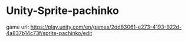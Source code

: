 # Unity-Sprite-pachinko
game url: https://play.unity.com/en/games/2dd83061-e273-4193-922d-4a837b14c73f/sprite-pachinko/edit
